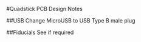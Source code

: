 #Quadstick PCB Design Notes

##USB
Change MicroUSB to USB Type B male plug


##Fiducials
See if required



